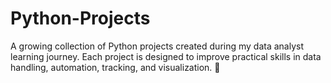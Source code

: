 # Python-Projects
A growing collection of Python projects created during my data analyst learning journey. Each project is designed to improve practical skills in data handling, automation, tracking, and visualization. 🚀
